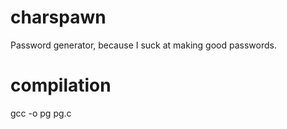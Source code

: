# charspawn
Password generator, because I suck at making good passwords.

# compilation
gcc -o pg pg.c
